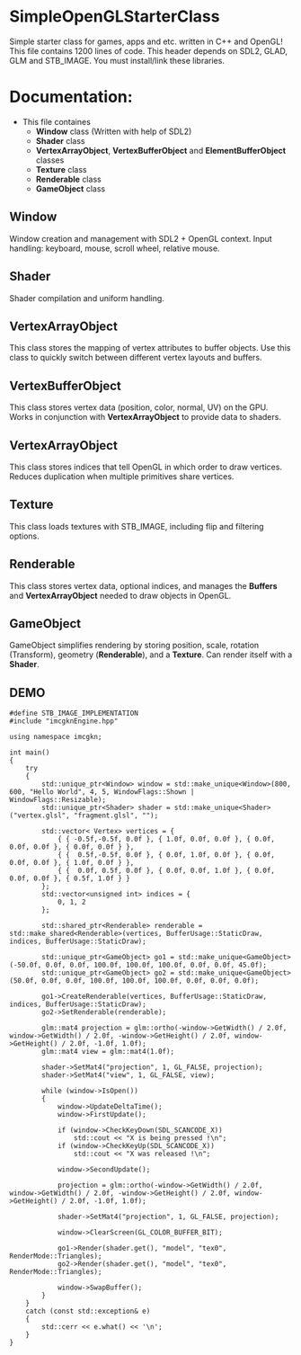 # SimpleOpenGLStarterClass
Simple starter class for games, apps and etc. written in C++ and OpenGL! This file contains 1200 lines of code.
This header depends on SDL2, GLAD, GLM and STB_IMAGE. You must install/link these libraries.

# Documentation:
* This file containes
	- **Window** class (Written with help of SDL2)
	- **Shader** class
	- **VertexArrayObject**, **VertexBufferObject** and **ElementBufferObject** classes
	- **Texture** class
	- **Renderable** class
	- **GameObject** class

## **Window**
Window creation and management with SDL2 + OpenGL context.
Input handling: keyboard, mouse, scroll wheel, relative mouse.

## **Shader**
Shader compilation and uniform handling.

## **VertexArrayObject**
This class stores the mapping of vertex attributes to buffer objects.
Use this class to quickly switch between different vertex layouts and buffers.

## **VertexBufferObject**
This class stores vertex data (position, color, normal, UV) on the GPU.
Works in conjunction with **VertexArrayObject** to provide data to shaders.

## **VertexArrayObject**
This class stores indices that tell OpenGL in which order to draw vertices.
Reduces duplication when multiple primitives share vertices.

## **Texture**
This class loads textures with STB_IMAGE, including flip and filtering options.

## **Renderable**
This class stores vertex data, optional indices, and manages the **Buffers** and
**VertexArrayObject** needed to draw objects in OpenGL.

## **GameObject**
GameObject simplifies rendering by storing position, scale, rotation (Transform), 
geometry (**Renderable**), and a **Texture**. Can render itself with a **Shader**.

## DEMO

```
#define STB_IMAGE_IMPLEMENTATION
#include "imcgknEngine.hpp"

using namespace imcgkn;

int main()
{
	try
	{
		std::unique_ptr<Window> window = std::make_unique<Window>(800, 600, "Hello World", 4, 5, WindowFlags::Shown | WindowFlags::Resizable);
		std::unique_ptr<Shader> shader = std::make_unique<Shader>("vertex.glsl", "fragment.glsl", "");

		std::vector< Vertex> vertices = {
			{ { -0.5f,-0.5f, 0.0f }, { 1.0f, 0.0f, 0.0f }, { 0.0f, 0.0f, 0.0f }, { 0.0f, 0.0f } },
			{ {  0.5f,-0.5f, 0.0f }, { 0.0f, 1.0f, 0.0f }, { 0.0f, 0.0f, 0.0f }, { 1.0f, 0.0f } },
			{ {  0.0f, 0.5f, 0.0f }, { 0.0f, 0.0f, 1.0f }, { 0.0f, 0.0f, 0.0f }, { 0.5f, 1.0f } }
		};
		std::vector<unsigned int> indices = {
			0, 1, 2
		};

		std::shared_ptr<Renderable> renderable = std::make_shared<Renderable>(vertices, BufferUsage::StaticDraw, indices, BufferUsage::StaticDraw);

		std::unique_ptr<GameObject> go1 = std::make_unique<GameObject>(-50.0f, 0.0f, 0.0f, 100.0f, 100.0f, 100.0f, 0.0f, 0.0f, 45.0f);
		std::unique_ptr<GameObject> go2 = std::make_unique<GameObject>(50.0f, 0.0f, 0.0f, 100.0f, 100.0f, 100.0f, 0.0f, 0.0f, 0.0f);

		go1->CreateRenderable(vertices, BufferUsage::StaticDraw, indices, BufferUsage::StaticDraw);
		go2->SetRenderable(renderable);

		glm::mat4 projection = glm::ortho(-window->GetWidth() / 2.0f, window->GetWidth() / 2.0f, -window->GetHeight() / 2.0f, window->GetHeight() / 2.0f, -1.0f, 1.0f);
		glm::mat4 view = glm::mat4(1.0f);

		shader->SetMat4("projection", 1, GL_FALSE, projection);
		shader->SetMat4("view", 1, GL_FALSE, view);

		while (window->IsOpen())
		{
			window->UpdateDeltaTime();
			window->FirstUpdate();

			if (window->CheckKeyDown(SDL_SCANCODE_X))
				std::cout << "X is being pressed !\n";
			if (window->CheckKeyUp(SDL_SCANCODE_X))
				std::cout << "X was released !\n";

			window->SecondUpdate();

			projection = glm::ortho(-window->GetWidth() / 2.0f, window->GetWidth() / 2.0f, -window->GetHeight() / 2.0f, window->GetHeight() / 2.0f, -1.0f, 1.0f);

			shader->SetMat4("projection", 1, GL_FALSE, projection);

			window->ClearScreen(GL_COLOR_BUFFER_BIT);

			go1->Render(shader.get(), "model", "tex0", RenderMode::Triangles);
			go2->Render(shader.get(), "model", "tex0", RenderMode::Triangles);

			window->SwapBuffer();
		}
	}
	catch (const std::exception& e)
	{
		std::cerr << e.what() << '\n';
	}
}

